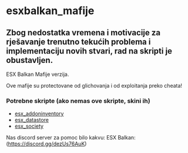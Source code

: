 # esxbalkan_mafije

## Zbog nedostatka vremena i motivacije za rješavanje trenutno tekućih problema i implementaciju novih stvari, rad na skripti je obustavljen.

ESX Balkan Mafije verzija.

Ove mafije su protectovane od glichovanja i od exploitanja preko cheata!

### Potrebne skripte (ako nemas ove skripte, skini ih)
  * [esx_addoninventory](https://github.com/extendedmode/esx_addoninventory)
  * [esx_datastore](https://github.com/mitlight/esx_datastore)
  * [esx_society](https://github.com/PateDEV/esx_society)


Nas discord server za pomoc bilo kakvu: ESX Balkan:(https://discord.gg/dezUs76AuK)
